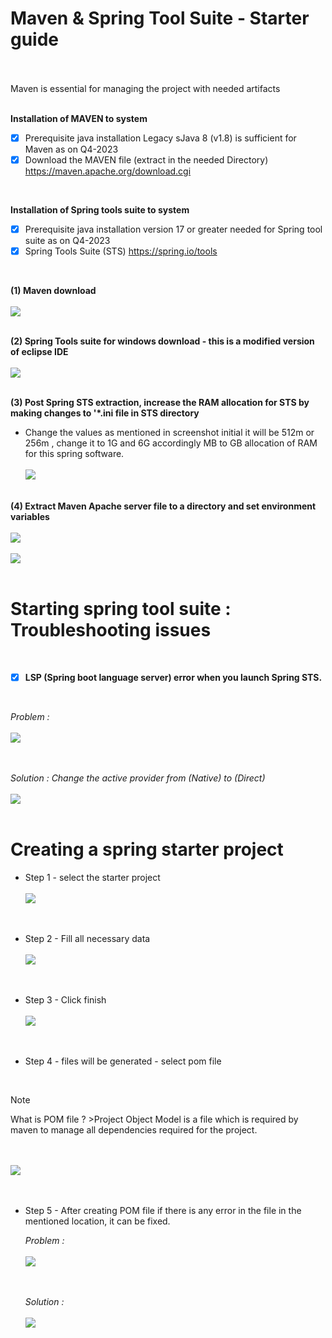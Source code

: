 # Maven & Spring Tool Suite - Starter guide

</br>
</br>
Maven is essential for managing the project with needed artifacts 
</br>
</br>

**Installation of MAVEN to system**

- [X] Prerequisite java installation Legacy sJava 8 (v1.8) is sufficient for Maven as on Q4-2023 
- [X] Download the MAVEN file (extract in the needed Directory) https://maven.apache.org/download.cgi

</br>

**Installation of Spring tools suite to system**

- [X] Prerequisite java installation version 17 or greater needed for Spring tool suite as on Q4-2023 
- [X] Spring Tools Suite (STS) https://spring.io/tools

</br>

**(1) Maven download**
   </br>
   </br>
    <img src="./files/1-maven.png" >
   </br>
   </br>
   
**(2) Spring Tools suite for windows download - this is a modified version of eclipse IDE**
   </br>
   </br>
    <img src="./files/2-sts.png" >
   </br>
   </br>
   
**(3) Post Spring STS extraction, increase the RAM allocation for STS by making changes to '*.ini file in STS directory**

- Change the values as mentioned in screenshot initial it will be 512m or 256m , change it to 1G and 6G accordingly MB to GB allocation of RAM for this spring software.
   </br>
   </br>
    <img src="./files/3-sts.png" >
   </br>
   </br>

**(4) Extract Maven Apache server file to a directory and set environment variables**
   </br>
   </br>
   <img src="./files/maven_path.png" >
   </br>
   </br>
   <img src="./files/env_variables.png" >
   </br>
   </br>

   
# Starting spring tool suite : Troubleshooting issues

</br>

- [x] **LSP (Spring boot language server) error when you launch Spring STS.**
  
   </br>
   
*Problem :*
   </br>
   </br>
    <img src="./files/sts_error_1.jpg" >
   </br>
   </br>
   </br>
      
*Solution : Change the active provider from (Native) to (Direct)*
   </br>
   </br>
    <img src="./files/sts_error_fix.jpg" >
   </br>
   </br>


# Creating a spring starter project

- Step 1 - select the starter project 
   </br>
   </br>
    <img src="./files/sts_starter.png" >
   </br>
   </br>
   </br>
- Step 2 - Fill all necessary data
   </br>
   </br>
    <img src="./files/sts_starter_2.png" >
   </br>
   </br>
   </br>
- Step 3 - Click finish
   </br>
   </br>
    <img src="./files/sts_starter_3.png" >
   </br>
   </br>
   </br>
  
- Step 4 - files will be generated - select pom file

</br>

   > [!NOTE]   
   > What is POM file ?  >Project Object Model is a file which is required by maven to manage all dependencies required for the project.
   
   </br>
   </br>
   <img src="./files/pom.png" >
   </br>
   </br>
   </br>

- Step 5 - After creating POM file if there is any error in the file in the mentioned location, it can be fixed.

   *Problem :*
   </br>
   </br>
    <img src="./files/xml_error.png" >
   </br>
   </br>
   </br>

   *Solution :*
   </br>
   </br>
    <img src="./files/sts_error_fix_2.jpg" >
   </br>
   </br>
   </br>
